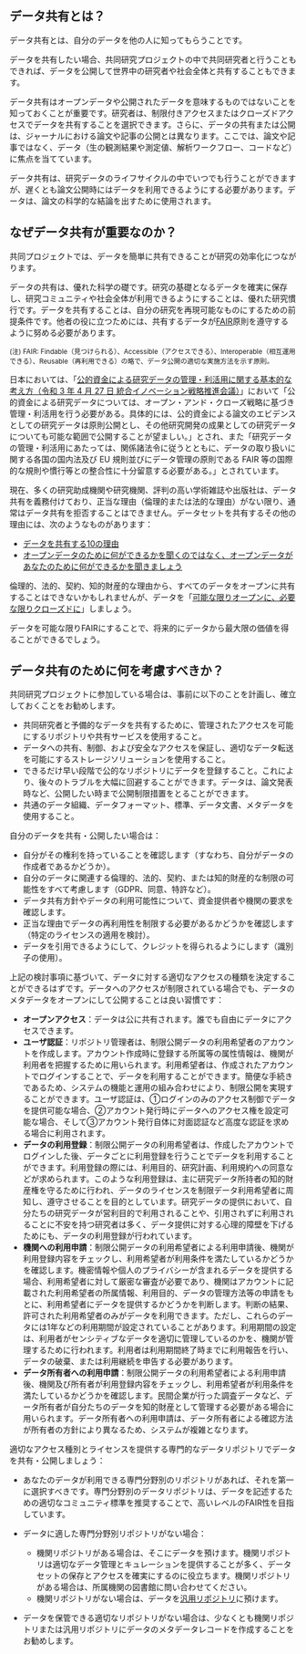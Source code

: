 ## **データ共有とは？**

データ共有とは、自分のデータを他の人に知ってもらうことです。

データを共有したい場合、共同研究プロジェクトの中で共同研究者と行うこともできれば、データを公開して世界中の研究者や社会全体と共有することもできます。

データ共有はオープンデータや公開されたデータを意味するものではないことを知っておくことが重要です。研究者は、制限付きアクセスまたはクローズドアクセスでデータを共有することを選択できます。さらに、データの共有または公開は、ジャーナルにおける論文や記事の公開とは異なります。ここでは、論文や記事ではなく、データ（生の観測結果や測定値、解析ワークフロー、コードなど）に焦点を当てています。

データ共有は、研究データのライフサイクルの中でいつでも行うことができますが、遅くとも論文公開時にはデータを利用できるようにする必要があります。データは、論文の科学的な結論を出すために使用されます。

## **なぜデータ共有が重要なのか？**

共同プロジェクトでは、データを簡単に共有できることが研究の効率化につながります。

データの共有は、優れた科学の礎です。研究の基礎となるデータを確実に保存し、研究コミュニティや社会全体が利用できるようにすることは、優れた研究慣行です。データを共有することは、自分の研究を再現可能なものにするための前提条件です。他者の役に立つためには、共有するデータが[FAIR](https://biosciencedbc.jp/about-us/report/fair-data-principle/)原則を遵守するように努める必要があります。

<small>(注) FAIR: Findable（見つけられる）、<span>Accessible</span>（アクセスできる）、<span>Interoperable</span>（相互運用できる）、<span>Reusable</span>（再利用できる）の略で、データ公開の適切な実施方法を示す原則。</small>

日本においては、「[公的資金による研究データの管理・利活用に関する基本的な考え方（令和 3 年 4 月 27 日 統合イノベーション戦略推進会議）](https://www8.cao.go.jp/cstp/tyousakai/kokusaiopen/sanko1.pdf)」において「公的資金による研究データについては、オープン・アンド・クローズ戦略に基づき管理・利活用を行う必要がある。具体的には、公的資金による論文のエビデンスとしての研究データは原則公開とし、その他研究開発の成果としての研究データについても可能な範囲で公開することが望ましい。」とされ、また「研究データの管理・利活用にあたっては、関係諸法令に従うとともに、データの取り扱いに関する各国の国内法及び EU 規則並びにデータ管理の原則である FAIR 等の国際的な規則や慣行等との整合性に十分留意する必要がある。」とされています。

現在、多くの研究助成機関や研究機関、評判の高い学術雑誌や出版社は、データ共有を義務付けており、正当な理由（倫理的または法的な理由）がない限り、通常はデータ共有を拒否することはできません。データセットを共有するその他の理由には、次のようなものがあります：

* [データを共有する10の理由](https://www.natureindex.com/news-blog/ten-reasons-to-share-your-data)
* [オープンデータのために何ができるかを聞くのではなく、オープンデータがあなたのために何ができるかを聞きましょう](http://blogs.nature.com/naturejobs/2017/06/19/ask-not-what-you-can-do-for-open-data-ask-what-open-data-can-do-for-you/)

倫理的、法的、契約、知的財産的な理由から、すべてのデータをオープンに共有することはできないかもしれませんが、データを「[可能な限りオープンに、必要な限りクローズドに](https://www.allea.org/wp-content/uploads/2017/05/ALLEA-European-Code-of-Conduct-for-Research-Integrity-2017.pdf)」しましょう。

データを可能な限りFAIRにすることで、将来的にデータから最大限の価値を得ることができるでしょう。

## **データ共有のために何を考慮すべきか？**

共同研究プロジェクトに参加している場合は、事前に以下のことを計画し、確立しておくことをお勧めします。

* 共同研究者と予備的なデータを共有するために、管理されたアクセスを可能にするリポジトリや共有サービスを使用すること。
* データへの共有、制御、および安全なアクセスを保証し、適切なデータ転送を可能にするストレージソリューションを使用すること。
* できるだけ早い段階で公的なリポジトリにデータを登録すること。これにより、後々のトラブルを大幅に回避することができます。データは、論文発表時など、公開したい時まで公開制限措置をとることができます。
* 共通のデータ組織、データフォーマット、標準、データ文書、メタデータを使用すること。

自分のデータを共有・公開したい場合は：

* 自分がその権利を持っていることを確認します（すなわち、自分がデータの作成者であるかどうか）。
* 自分のデータに関連する倫理的、法的、契約、または知的財産的な制限の可能性をすべて考慮します（GDPR、同意、特許など）。
* データ共有方針やデータの利用可能性について、資金提供者や機関の要求を確認します。
* 正当な理由でデータの再利用性を制限する必要があるかどうかを確認します（特定のライセンスの適用を検討）。
* データを引用できるようにして、クレジットを得られるようにします（識別子の使用）。

上記の検討事項に基づいて、データに対する適切なアクセスの種類を決定することができるはずです。データへのアクセスが制限されている場合でも、データのメタデータをオープンにして公開することは良い習慣です：

* **オープンアクセス**：データは公に共有されます。誰でも自由にデータにアクセスできます。
* **ユーザ認証**：リポジトリ管理者は、制限公開データの利用希望者のアカウントを作成します。アカウント作成時に登録する所属等の属性情報は、機関が利用者を把握するために用いられます。利用希望者は、作成されたアカウントでログインすることで、データを利用することができます。簡便な手続きであるため、システムの機能と運用の組み合わせにより、制限公開を実現することができます。ユーザ認証は、①ログインのみのアクセス制御でデータを提供可能な場合、②アカウント発行時にデータへのアクセス権を設定可能な場合、そして③アカウント発行自体に対面認証など高度な認証を求める場合に利用されます。
* **データの利用登録**：制限公開データの利用希望者は、作成したアカウントでログインした後、データごとに利用登録を行うことでデータを利用することができます。利用登録の際には、利用目的、研究計画、利用規約への同意などが求められます。このような利用登録は、主に研究データ所持者の知的財産権を守るために行われ、データのライセンスを制限データ利用希望者に周知し、遵守させることを目的としています。研究データの提供において、自分たちの研究データが営利目的で利用されることや、引用されずに利用されることに不安を持つ研究者は多く、データ提供に対する心理的障壁を下げるためにも、データの利用登録が行われています。
* **機関への利用申請**：制限公開データの利用希望者による利用申請後、機関が利用登録内容をチェックし、利用希望者が利用条件を満たしているかどうかを確認します。機密情報や個人のプライバシーが含まれるデータを提供する場合、利用希望者に対して厳密な審査が必要であり、機関はアカウントに記載された利用希望者の所属情報、利用目的、データの管理方法等の申請をもとに、利用希望者にデータを提供するかどうかを判断します。判断の結果、許可された利用希望者のみがデータを利用できます。ただし、これらのデータには1年などの利用期間が設定されていることがあります。利用期間の設定は、利用者がセンシティブなデータを適切に管理しているのかを、機関が管理するために行われます。利用者は利用期間終了時までに利用報告を行い、データの破棄、または利用継続を申告する必要があります。
* **データ所有者への利用申請**：制限公開データの利用希望者による利用申請後、機関及び所有者が利用登録内容をチェックし、利用希望者が利用条件を満たしているかどうかを確認します。民間企業が行った調査データなど、データ所有者が自分たちのデータを知的財産として管理する必要がある場合に用いられます。データ所有者への利用申請は、データ所有者による確認方法が所有者の方針により異なるため、システムが複雑となります。

適切なアクセス種別とライセンスを提供する専門的なデータリポジトリでデータを共有・公開しましょう：

* あなたのデータが利用できる専門分野別のリポジトリがあれば、それを第一に選択すべきです。専門分野別のデータリポジトリは、データを記述するための適切なコミュニティ標準を推奨することで、高いレベルのFAIR性を目指しています。
* データに適した専門分野別リポジトリがない場合：

    * 機関リポジトリがある場合は、そこにデータを預けます。機関リポジトリは適切なデータ管理とキュレーションを提供することが多く、データセットの保存とアクセスを確実にするのに役立ちます。機関リポジトリがある場合は、所属機関の図書館に問い合わせてください。
    * 機関リポジトリがない場合は、データを[汎用リポジトリ](https://www.nature.com/sdata/policies/repositories#generalhttps://www.nature.com/sdata/policies/repositories#general)に預けます。

* データを保管できる適切なリポジトリがない場合は、少なくとも機関リポジトリまたは汎用リポジトリにデータのメタデータレコードを作成することをお勧めします。